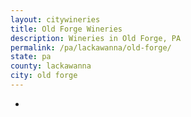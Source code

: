 ```yaml
---
layout: citywineries
title: Old Forge Wineries
description: Wineries in Old Forge, PA
permalink: /pa/lackawanna/old-forge/
state: pa
county: lackawanna
city: old forge
---
```

-
